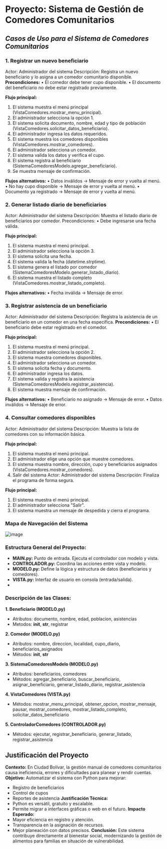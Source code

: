 # Proyecto: Sistema de Gestión de Comedores Comunitarios

## _Casos de Uso para el Sistema de Comedores Comunitarios_

### **1. Registrar un nuevo beneficiario**
Actor: Administrador del sistema
Descripción: Registra un nuevo beneficiario y lo asigna a un comedor comunitario disponible.
**Precondiciones:**
•	El comedor debe tener cupo disponible.
•	El documento del beneficiario no debe estar registrado previamente.

**Flujo principal:**
1.	El sistema muestra el menú principal (VistaComedores.mostrar_menu_principal).
2.	El administrador selecciona la opción 1.
3.	El sistema solicita documento, nombre, edad y tipo de población (VistaComedores.solicitar_datos_beneficiario).
4.	El administrador ingresa los datos requeridos.
5.	El sistema muestra los comedores disponibles (VistaComedores.mostrar_comedores).
6.	El administrador selecciona un comedor.
7.	El sistema valida los datos y verifica el cupo.
8.	El sistema registra al beneficiario (SistemaComedoresModelo.agregar_beneficiario).
9.	Se muestra mensaje de confirmación.

**Flujos alternativos:**
•	Datos inválidos → Mensaje de error y vuelta al menú.
•	No hay cupo disponible → Mensaje de error y vuelta al menú.
•	Documento ya registrado → Mensaje de error y vuelta al menú.

### **2. Generar listado diario de beneficiarios**
Actor: Administrador del sistema
Descripción: Muestra el listado diario de beneficiarios por comedor.
Precondiciones:
•	Debe ingresarse una fecha válida.

**Flujo principal:**
1.	El sistema muestra el menú principal.
2.	El administrador selecciona la opción 3.
3.	El sistema solicita una fecha.
4.	El sistema valida la fecha (datetime.strptime).
5.	El sistema genera el listado por comedor (SistemaComedoresModelo.generar_listado_diario).
6.	El sistema muestra el listado completo (VistaComedores.mostrar_listado_completo).

**Flujos alternativos:**
•	   Fecha inválida → Mensaje de error.

### **3. Registrar asistencia de un beneficiario**
Actor: Administrador del sistema
Descripción: Registra la asistencia de un beneficiario en un comedor en una fecha específica.
**Precondiciones:**
•	El beneficiario debe estar registrado en el comedor.

**Flujo principal:**
1.	El sistema muestra el menú principal.
2.	El administrador selecciona la opción 2.
3.	El sistema muestra comedores disponibles.
4.	El administrador selecciona un comedor.
5.	El sistema solicita fecha y documento.
6.	El administrador ingresa los datos.
7.	El sistema valida y registra la asistencia (SistemaComedoresModelo.registrar_asistencia).
8.	El sistema muestra mensaje de confirmación.
   
**Flujos alternativos:**
•    Beneficiario no asignado → Mensaje de error.
•    Datos inválidos → Mensaje de error.

### **4. Consultar comedores disponibles**
Actor: Administrador del sistema
Descripción: Muestra la lista de comedores con su información básica.

**Flujo principal:**
1.	El sistema muestra el menú principal.
2.	El administrador elige una opción que muestre comedores.
3.	El sistema muestra nombre, dirección, cupo y beneficiarios asignados (VistaComedores.mostrar_comedores).
4. Salir del sistema
Actor: Administrador del sistema
Descripción: Finaliza el programa de forma segura.

**Flujo principal:**
1.	El sistema muestra el menú principal.
2.	El administrador selecciona "Salir".
3.	El sistema muestra un mensaje de despedida y cierra el programa.

### **Mapa de Navegación del Sistema**

![image](https://github.com/user-attachments/assets/32d41a4a-1a03-4b0a-ab3b-23d07541bf14)

 
### **Estructura General del Proyecto:**
-  **MAIN.py:** Punto de entrada. Ejecuta el controlador con modelo y vista.
-  **CONTROLADOR.py:** Coordina las acciones entre vista y modelo.
-  **MODELO.py:** Define la lógica y estructura de datos (beneficiarios y comedores).
-  **VISTA.py:** Interfaz de usuario en consola (entrada/salida).
-  
### **Descripción de las Clases:**
**1. Beneficiario (MODELO.py)**
-    Atributos: documento, nombre, edad, poblacion, asistencias
-    Metodos: __init__, __str__, registrar
   
**2. Comedor (MODELO.py)**
-    Atributos: nombre, direccion, localidad, cupo_diario, beneficiarios_asignados
-    Métodos: __init__, __str__
  
**3. SistemaComedoresModelo (MODELO.py)**
-    Atributos: beneficiarios, comedores
-    Métodos: agregar_beneficiario, buscar_beneficiario, asignar_beneficiario, generar_listado_diario, registrar_asistencia
  
**4. VistaComedores (VISTA.py)**
-    Métodos: mostrar_menu_principal, obtener_opcion, mostrar_mensaje, pausar, mostrar_comedores, mostrar_listado_completo, solicitar_datos_beneficiario

**5. ControladorComedores (CONTROLADOR.py)**
-    Métodos: ejecutar, registrar_beneficiario, generar_listado, registrar_asistencia

## **Justificación del Proyecto**
**Contexto:**
En Ciudad Bolívar, la gestión manual de comedores comunitarios causa ineficiencia, errores y dificultades para planear y rendir cuentas.
**Objetivo:**
Automatizar el sistema con Python para mejorar:
-    Registro de beneficiarios
-    Control de cupos
-    Reportes de asistencia
**Justificación Técnica:**
-    Python es versátil, gratuito y escalable.
-    Permite migrar a interfaces gráficas o web en el futuro.
**Impacto Esperado:**
-    Mayor eficiencia en registro y atención.
-    Transparencia en la asignación de recursos.
-    Mejor planeación con datos precisos.
**Conclusión:**
Este sistema contribuye directamente al bienestar social, modernizando la gestión de alimentos para familias en situación de vulnerabilidad.
